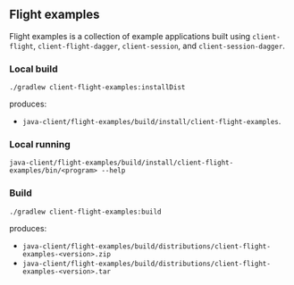 ## Flight examples

Flight examples is a collection of example applications built using `client-flight`, `client-flight-dagger`,
`client-session`, and `client-session-dagger`.

### Local build

```shell
./gradlew client-flight-examples:installDist
```

produces: 

* `java-client/flight-examples/build/install/client-flight-examples`.

### Local running

```shell
java-client/flight-examples/build/install/client-flight-examples/bin/<program> --help
```

### Build

```shell
./gradlew client-flight-examples:build
```

produces:

* `java-client/flight-examples/build/distributions/client-flight-examples-<version>.zip`
* `java-client/flight-examples/build/distributions/client-flight-examples-<version>.tar`
